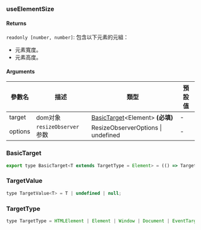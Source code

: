 ### useElementSize

#### Returns
`readonly [number, number]`: 包含以下元素的元組：
- 元素寬度。
- 元素高度。

#### Arguments
|參數名|描述|類型|預設值|
|---|---|---|---|
|target|dom对象|[BasicTarget](#basictarget)&lt;Element&gt;  **(必填)**|-|
|options|`resizeObserver` 参数|ResizeObserverOptions \| undefined |-|

### BasicTarget

```js
export type BasicTarget<T extends TargetType = Element> = (() => TargetValue<T>) | TargetValue<T> | MutableRefObject<TargetValue<T>>;
```

### TargetValue

```js
type TargetValue<T> = T | undefined | null;
```

### TargetType

```js
type TargetType = HTMLElement | Element | Window | Document | EventTarget;
```